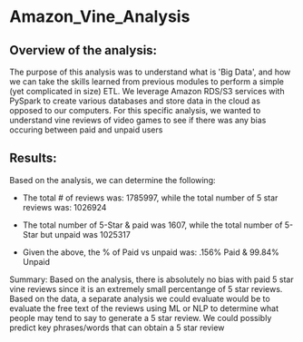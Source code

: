# Amazon_Vine_Analysis
## Overview of the analysis:
The purpose of this analysis was to understand what is 'Big Data', and how we can take the skills learned from previous modules to perform a simple (yet complicated in size) ETL. We leverage Amazon RDS/S3 services with PySpark to create various databases and store data in the cloud as opposed to our computers. For this specific analysis, we wanted to understand vine reviews of video games to see if there was any bias occuring between paid and unpaid users 

## Results:
Based on the analysis, we can determine the following:
- The total # of reviews was: 1785997, while the total number of 5 star reviews was: 1026924


- The total number of 5-Star & paid was 1607,  while the total number of 5-Star but unpaid was 1025317


- Given the above, the % of Paid vs unpaid was: .156% Paid & 99.84% Unpaid 


Summary:
Based on the analysis, there is absolutely no bias with paid 5 star vine reviews since it is an extremely small percentange of 5 star reviews. Based on the data, a separate analysis we could evaluate would be to evaluate the free text of the reviews using ML or NLP to determine what people may tend to say to generate a 5 star review. We could possibly predict key phrases/words that can obtain a 5 star review


